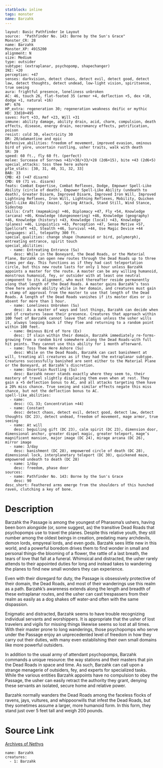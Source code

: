```yaml
---
statblock: inline
tags: monster
name: Barzahk
---
```

```statblock
layout: Basic Pathfinder 1e Layout
source:  "Pathfinder No. 143: Borne by the Sun's Grace"
Monster_CR: 28
name: Barzahk
Monster_XP: 4915200
alignment: N
size: Medium
type: outsider
subtype: (extraplanar, psychopomp, shapechanger)
INI: +20
perception: +47
senses: darkvision, detect chaos, detect evil, detect good, detect law, detect thoughts, detect undead, low-light vision, spiritsense, true seeing
aura: frightful presence, loneliness unbroken
AC: 46, touch 26, flat-footed 35 (armor +4, deflection +5, dex +10, dodge +1, natural +16)
HP: 676
HP_extra: regeneration 30; regeneration weakness deific or mythic
HD: 33d10+495
saves: Fort +33, Ref +23, Will +31
immune: ability damage, ability drain, acid, charm, compulsion, death effects, disease, energy drain, necromancy effects, petrification, poison
resist: cold 30, electricity 30
DR: 20/adamantine and epic
defensive_abilities: freedom of movement, improved evasion, ominous bird of yore, uncertain rustling, usher traits, walk with death
SR: 39
speed: 60 ft., fly 60 ft. (perfect)
melee: Surcease of Sorrows +43/+38/+33/+28 (2d6+15), bite +43 (2d6+5)
special_attacks: toss thee here ashore
pf1e_stats: [30, 31, 40, 31, 32, 33]
BAB: 33
CMB: 43 (+47 disarm)
CMD: 69 (71 vs. disarm)
feats: Combat Expertise, Combat Reflexes, Dodge, Empower Spell-Like Ability (circle of death), Empower Spell-Like Ability (undeath to death), Greater Disarm, Improved Disarm, Improved Iron Will, Improved Lightning Reflexes, Iron Will, Lightning Reflexes, Mobility, Quicken Spell-Like Ability (maze), Spring Attack, Stand Still, Wind Stance, Sidestep
skills: Craft (mapmaking) +46, Diplomacy +47, Fly +54, Knowledge (arcana) +46, Knowledge (dungeoneering) +46, Knowledge (geography) +46, Knowledge (history) +43, Knowledge (local) +43, Knowledge (planes) +46, Linguistics +43, Perception +47, Sense Motive +57, Spellcraft +43, Stealth +46, Survival +44, Use Magic Device +44
languages: all, telepathy 300 ft.
special_qualities: change shape (humanoid or bird, polymorph), entreating entrance, spirit touch
special_abilities:
  - name: Entreating Entrance (Su)
    desc: While in the Boneyard, the Dead Roads, or the Material Plane, Barzahk can open new routes through the Dead Roads up to three times per day. This functions as if they had cast teleportation circle, but this new route lasts for only 1 hour unless Barzahk appoints a master for the route. A master can be any willing humanoid, monstrous humanoid, fey, or outsider with at least one neutral component to its alignment, who must thereafter reside permanently along that length of the Dead Roads. A master gains Barzahk’s toss thee here ashore ability while in her domain, and creatures must gain a stamp of approval from the master to use that length of the Dead Roads. A length of the Dead Roads vanishes if its master dies or is absent for more than 1 hour.
  - name: Loneliness Unbroken (Su)
    desc: As a master of ways and lost things, Barzahk can decide when and if creatures leave their presence. Creatures that approach within 100 feet of Barzahk cannot leave that radius unless the usher wills it, always looping back if they flee and returning to a random point within 100 feet.
  - name: Ominous Bird of Yore (Ex)
    desc: If slain within their domain, Barzahk immediately re-forms-growing from a random bird somewhere along the Dead Roads-with full hit points. They cannot use this ability for 1 month afterward.
  - name: Toss Thee Here Ashore (Su)
    desc: While on the Dead Roads, Barzahk can cast banishment at will, treating all creatures as if they had the extraplanar subtype. Creatures successfully banished are sent either to the Material Plane or the Boneyard, at Barzahk’s discretion.
  - name: Uncertain Rustling (Su)
    desc: Barzahk never stands exactly where they seem to, their mastery of travel slightly displacing them even when at rest. They gain a +5 deflection bonus to AC, and all attacks targeting them have a 20% miss chance. True seeing and similar effects negate this miss chance, but not the deflection bonus to AC.
spell-like_abilities:
  - name:
    desc: (CL 33; Concentration +44)
  - name: Constant
    desc: detect chaos, detect evil, detect good, detect law, detect thoughts (DC 23), detect undead, freedom of movement, mage armor, true seeing
  - name: At will
    desc: beguiling gift (DC 23), calm spirit (DC 23), dimension door, dimensional anchor, greater dispel magic, greater teleport, mage’s magnificent mansion, major image (DC 24), mirage arcana (DC 26), mirror image
  - name: 3/day
    desc: banishment (DC 28), empowered circle of death (DC 28), dimensional lock, interplanetary teleport (DC 30), quickened maze, empowered undeath to death (DC 28)
  - name: 1/day
    desc: freedom, phase door
sources:
  - name: Pathfinder No. 143: Borne by the Sun's Grace
    desc: 90
desc_short: Feathered arms emerge from the shoulders of this hunched raven, clutching a key of bone.
```
# Description
Barzahk the Passage is among the youngest of Pharasma’s ushers, having been born alongside (or, some suggest, as) the transitive Dead Roads that psychopomps use to travel the planes. Despite this relative youth, they still number among the oldest beings in creation, predating many archdevils, demon lords, empyreal lords, and even gods. Barzahk sees little new in this world, and a powerful boredom drives them to find wonder in small and personal things-the blooming of a flower, the rattle of a last breath, the tears of love that fall at a funeral. Whimsical and distracted, the usher rarely attends to their appointed duties for long and instead takes to wandering the planes to find new small wonders they can experience.

 Even with their disregard for duty, the Passage is obsessively protective of their domain, the Dead Roads, and most of their wanderings use this realm as a path. Barzahk’s awareness extends along the length and breadth of these extraplanar routes, and the usher can cast trespassers from their realm as easily as a dog shakes off water-and often with the same dispassion.

 Enigmatic and distracted, Barzahk seems to have trouble recognizing individual servants and worshippers. It is appropriate that the usher of lost travelers and vigils for missing things likewise seems so lost at all times. With their master prone to long wanderings, those psychopomps who serve under the Passage enjoy an unprecedented level of freedom in how they carry out their duties, with many even establishing their own small domains like more powerful outsiders.

 In addition to the usual army of attendant psychopomps, Barzahk commands a unique resource: the way stations and their masters that pin the Dead Roads in space and time. As such, Barzahk can call upon a strange menagerie of outsiders, fey, and experts for specialized tasks. While the various entities Barzahk appoints have no compulsion to obey the Passage, the usher can easily retract the authority they grant, denying these servants an isolated, secure home and relative power.

 Barzahk normally wanders the Dead Roads among the faceless flocks of ravens, jays, vultures, and whippoorwills that infest the Dead Roads, but they sometimes assume a larger, more humanoid form. In this form, they stand just over 5 feet tall and weigh 200 pounds.
# Source Link
[Archives of Nethys](https://aonprd.com/MonsterDisplay.aspx?ItemName=Barzahk)
```encounter-table
name: Barzahk
creatures:
  - 1: Barzahk
```
